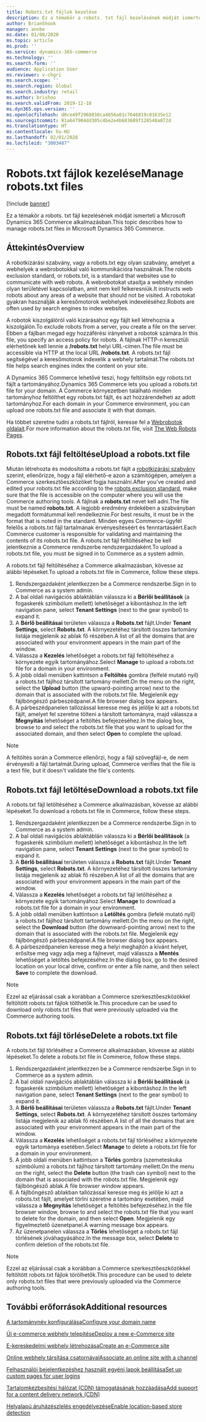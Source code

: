 ```yaml
---
title: Robots.txt fájlok kezelése
description: Ez a témakör a robots. txt fájl kezelésének módját ismerteti a Microsoft Dynamics 365 Commerce alkalmazásban.
author: BrianShook
manager: annbe
ms.date: 01/08/2020
ms.topic: article
ms.prod: ''
ms.service: dynamics-365-commerce
ms.technology: ''
ms.search.form: ''
audience: Application User
ms.reviewer: v-chgri
ms.search.scope: ''
ms.search.region: Global
ms.search.industry: retail
ms.author: brishoo
ms.search.validFrom: 2019-12-18
ms.dyn365.ops.version: ''
ms.openlocfilehash: d0ce49f2968030ca4656a01c7646819c01635e12
ms.sourcegitcommit: 81a647904dd305c4be2e4b683689f128548a872d
ms.translationtype: HT
ms.contentlocale: hu-HU
ms.lasthandoff: 02/01/2020
ms.locfileid: "3003487"
---
```

# <a name="manage-robotstxt-files"></a><span data-ttu-id="6fea1-103">Robots.txt fájlok kezelése</span><span class="sxs-lookup"><span data-stu-id="6fea1-103">Manage robots.txt files</span></span>


[!include [banner](includes/banner.md)]

<span data-ttu-id="6fea1-104">Ez a témakör a robots. txt fájl kezelésének módját ismerteti a Microsoft Dynamics 365 Commerce alkalmazásban.</span><span class="sxs-lookup"><span data-stu-id="6fea1-104">This topic describes how to manage robots.txt files in Microsoft Dynamics 365 Commerce.</span></span>

## <a name="overview"></a><span data-ttu-id="6fea1-105">Áttekintés</span><span class="sxs-lookup"><span data-stu-id="6fea1-105">Overview</span></span>

<span data-ttu-id="6fea1-106">A robotkizárási szabvány, vagy a robots.txt egy olyan szabvány, amelyet a webhelyek a webrobotokkal való kommunikációra használnak.</span><span class="sxs-lookup"><span data-stu-id="6fea1-106">The robots exclusion standard, or robots.txt, is a standard that websites use to communicate with web robots.</span></span> <span data-ttu-id="6fea1-107">A webrobotokat utasítja a webhely minden olyan területével kapcsolatban, amit nem kell felkeresniük.</span><span class="sxs-lookup"><span data-stu-id="6fea1-107">It instructs web robots about any areas of a website that should not be visited.</span></span> <span data-ttu-id="6fea1-108">A robotokat gyakran használják a keresőmotorok webhelyek indexeléséhez.</span><span class="sxs-lookup"><span data-stu-id="6fea1-108">Robots are often used by search engines to index websites.</span></span>

<span data-ttu-id="6fea1-109">A robotok kiszolgálóról való kizárásához egy fájlt kell létrehoznia a kiszolgálón.</span><span class="sxs-lookup"><span data-stu-id="6fea1-109">To exclude robots from a server, you create a file on the server.</span></span> <span data-ttu-id="6fea1-110">Ebben a fájlban megad egy hozzáférési irányelvet a robotok számára.</span><span class="sxs-lookup"><span data-stu-id="6fea1-110">In this file, you specify an access policy for robots.</span></span> <span data-ttu-id="6fea1-111">A fájlnak HTTP-n keresztüli elérhetőnek kell lennie a **/robots.txt** helyi URL-címen.</span><span class="sxs-lookup"><span data-stu-id="6fea1-111">The file must be accessible via HTTP at the local URL **/robots.txt**.</span></span> <span data-ttu-id="6fea1-112">A robots.txt fájl segítségével a keresőmotorok indexelik a webhely tartalmát.</span><span class="sxs-lookup"><span data-stu-id="6fea1-112">The robots.txt file helps search engines index the content on your site.</span></span>

<span data-ttu-id="6fea1-113">A Dynamics 365 Commerce lehetővé teszi, hogy feltöltsön egy robots.txt fájlt a tartományához.</span><span class="sxs-lookup"><span data-stu-id="6fea1-113">Dynamics 365 Commerce lets you upload a robots.txt file for your domain.</span></span> <span data-ttu-id="6fea1-114">A Commerce környezetben található minden tartományhoz feltölthet egy robots.txt fájlt, és azt hozzárendelheti az adott tartományhoz.</span><span class="sxs-lookup"><span data-stu-id="6fea1-114">For each domain in your Commerce environment, you can upload one robots.txt file and associate it with that domain.</span></span>

<span data-ttu-id="6fea1-115">Ha többet szeretne tudni a robots.txt fájlról, keresse fel a [Webrobotok oldalait](https://www.robotstxt.org/).</span><span class="sxs-lookup"><span data-stu-id="6fea1-115">For more information about the robots.txt file, visit [The Web Robots Pages](https://www.robotstxt.org/).</span></span>

## <a name="upload-a-robotstxt-file"></a><span data-ttu-id="6fea1-116">Robots.txt fájl feltöltése</span><span class="sxs-lookup"><span data-stu-id="6fea1-116">Upload a robots.txt file</span></span>

<span data-ttu-id="6fea1-117">Miután létrehozta és módosította a robots.txt fájlt a [robotkizárási szabvány](https://www.robotstxt.org/orig.html) szerint, ellenőrizze, hogy a fájl elérhető-e azon a számítógépen, amelyen a Commerce szerkesztőeszközöket fogja használni.</span><span class="sxs-lookup"><span data-stu-id="6fea1-117">After you've created and edited your robots.txt file according to the [robots exclusion standard](https://www.robotstxt.org/orig.html), make sure that the file is accessible on the computer where you will use the Commerce authoring tools.</span></span> <span data-ttu-id="6fea1-118">A fájlnak a **robots.txt** nevet kell adni.</span><span class="sxs-lookup"><span data-stu-id="6fea1-118">The file must be named **robots.txt**.</span></span> <span data-ttu-id="6fea1-119">A legjobb eredmény érdekében a szabványban megadott formátummal kell rendelkeznie.</span><span class="sxs-lookup"><span data-stu-id="6fea1-119">For best results, it must be in the format that is noted in the standard.</span></span> <span data-ttu-id="6fea1-120">Minden egyes Commerce-ügyfél felelős a robots.txt fájl tartalmának érvényesítéséért és fenntartásáért.</span><span class="sxs-lookup"><span data-stu-id="6fea1-120">Each Commerce customer is responsible for validating and maintaining the contents of its robots.txt file.</span></span> <span data-ttu-id="6fea1-121">A robots.txt fájl feltöltéséhez be kell jelentkeznie a Commerce rendszerbe rendszergazdaként.</span><span class="sxs-lookup"><span data-stu-id="6fea1-121">To upload a robots.txt file, you must be signed in to Commerce as a system admin.</span></span>

<span data-ttu-id="6fea1-122">A robots.txt fájl feltöltéséhez a Commerce alkalmazásban, kövesse az alábbi lépéseket.</span><span class="sxs-lookup"><span data-stu-id="6fea1-122">To upload a robots.txt file in Commerce, follow these steps.</span></span>

1. <span data-ttu-id="6fea1-123">Rendszergazdaként jelentkezzen be a Commerce rendszerbe.</span><span class="sxs-lookup"><span data-stu-id="6fea1-123">Sign in to Commerce as a system admin.</span></span>
2. <span data-ttu-id="6fea1-124">A bal oldali navigációs ablaktáblán válassza ki a **Bérlői beállítások** (a fogaskerék szimbólum mellett) lehetőséget a kibontáshoz.</span><span class="sxs-lookup"><span data-stu-id="6fea1-124">In the left navigation pane, select **Tenant Settings** (next to the gear symbol) to expand it.</span></span>
3. <span data-ttu-id="6fea1-125">A **Bérlő beállításai** területen válassza a **Robots.txt** fájlt.</span><span class="sxs-lookup"><span data-stu-id="6fea1-125">Under **Tenant Settings**, select **Robots.txt**.</span></span> <span data-ttu-id="6fea1-126">A környezetéhez társított összes tartomány listája megjelenik az ablak fő részében.</span><span class="sxs-lookup"><span data-stu-id="6fea1-126">A list of all the domains that are associated with your environment appears in the main part of the window.</span></span>
4. <span data-ttu-id="6fea1-127">Válassza a **Kezelés** lehetőséget a robots.txt fájl feltöltéséhez a környezete egyik tartományához.</span><span class="sxs-lookup"><span data-stu-id="6fea1-127">Select **Manage** to upload a robots.txt file for a domain in your environment.</span></span>
5. <span data-ttu-id="6fea1-128">A jobb oldali menüben kattintson a **Feltöltés** gombra (felfelé mutató nyíl) a robots.txt fájlhoz társított tartomány mellett.</span><span class="sxs-lookup"><span data-stu-id="6fea1-128">On the menu on the right, select the **Upload** button (the upward-pointing arrow) next to the domain that is associated with the robots.txt file.</span></span> <span data-ttu-id="6fea1-129">Megjelenik egy fájlböngésző párbeszédpanel.</span><span class="sxs-lookup"><span data-stu-id="6fea1-129">A file browser dialog box appears.</span></span>
6. <span data-ttu-id="6fea1-130">A párbeszédpanelen tallózással keresse meg és jelölje ki azt a robots.txt fájlt, amelyet fel szeretne tölteni a társított tartományra, majd válassza a **Megnyitás** lehetőséget a feltöltés befejezéséhez.</span><span class="sxs-lookup"><span data-stu-id="6fea1-130">In the dialog box, browse to and select the robots.txt file that you want to upload for the associated domain, and then select **Open** to complete the upload.</span></span>

> [!NOTE] 
> <span data-ttu-id="6fea1-131">A feltöltés során a Commerce ellenőrzi, hogy a fájl szövegfájl-e, de nem érvényesíti a fájl tartalmát.</span><span class="sxs-lookup"><span data-stu-id="6fea1-131">During upload, Commerce verifies that the file is a text file, but it doesn't validate the file's contents.</span></span>

## <a name="download-a-robotstxt-file"></a><span data-ttu-id="6fea1-132">Robots.txt fájl letöltése</span><span class="sxs-lookup"><span data-stu-id="6fea1-132">Download a robots.txt file</span></span>

<span data-ttu-id="6fea1-133">A robots.txt fájl letöltéséhez a Commerce alkalmazásban, kövesse az alábbi lépéseket.</span><span class="sxs-lookup"><span data-stu-id="6fea1-133">To download a robots.txt file in Commerce, follow these steps.</span></span>

1. <span data-ttu-id="6fea1-134">Rendszergazdaként jelentkezzen be a Commerce rendszerbe.</span><span class="sxs-lookup"><span data-stu-id="6fea1-134">Sign in to Commerce as a system admin.</span></span>
2. <span data-ttu-id="6fea1-135">A bal oldali navigációs ablaktáblán válassza ki a **Bérlői beállítások** (a fogaskerék szimbólum mellett) lehetőséget a kibontáshoz.</span><span class="sxs-lookup"><span data-stu-id="6fea1-135">In the left navigation pane, select **Tenant Settings** (next to the gear symbol) to expand it.</span></span>
3. <span data-ttu-id="6fea1-136">A **Bérlő beállításai** területen válassza a **Robots.txt** fájlt.</span><span class="sxs-lookup"><span data-stu-id="6fea1-136">Under **Tenant Settings**, select **Robots.txt**.</span></span> <span data-ttu-id="6fea1-137">A környezetéhez társított összes tartomány listája megjelenik az ablak fő részében.</span><span class="sxs-lookup"><span data-stu-id="6fea1-137">A list of all the domains that are associated with your environment appears in the main part of the window.</span></span>
4. <span data-ttu-id="6fea1-138">Válassza a **Kezelés** lehetőséget a robots.txt fájl letöltéséhez a környezete egyik tartományához.</span><span class="sxs-lookup"><span data-stu-id="6fea1-138">Select **Manage** to download a robots.txt file for a domain in your environment.</span></span>
5. <span data-ttu-id="6fea1-139">A jobb oldali menüben kattintson a **Letöltés** gombra (lefelé mutató nyíl) a robots.txt fájlhoz társított tartomány mellett.</span><span class="sxs-lookup"><span data-stu-id="6fea1-139">On the menu on the right, select the **Download** button (the downward-pointing arrow) next to the domain that is associated with the robots.txt file.</span></span> <span data-ttu-id="6fea1-140">Megjelenik egy fájlböngésző párbeszédpanel.</span><span class="sxs-lookup"><span data-stu-id="6fea1-140">A file browser dialog box appears.</span></span>
6. <span data-ttu-id="6fea1-141">A párbeszédpanelen keresse meg a helyi meghajtón a kívánt helyet, erősítse meg vagy adja meg a fájlnevet, majd válassza a **Mentés** lehetőséget a letöltés befejezéséhez.</span><span class="sxs-lookup"><span data-stu-id="6fea1-141">In the dialog box, go to the desired location on your local drive, confirm or enter a file name, and then select **Save** to complete the download.</span></span>

> [!NOTE]
> <span data-ttu-id="6fea1-142">Ezzel az eljárással csak a korábban a Commerce szerkesztőeszközökkel feltöltött robots.txt fájlok tölthetők le.</span><span class="sxs-lookup"><span data-stu-id="6fea1-142">This procedure can be used to download only robots.txt files that were previously uploaded via the Commerce authoring tools.</span></span>

## <a name="delete-a-robotstxt-file"></a><span data-ttu-id="6fea1-143">Robots.txt fájl törlése</span><span class="sxs-lookup"><span data-stu-id="6fea1-143">Delete a robots.txt file</span></span>

<span data-ttu-id="6fea1-144">A robots.txt fájl törléséhez a Commerce alkalmazásban, kövesse az alábbi lépéseket.</span><span class="sxs-lookup"><span data-stu-id="6fea1-144">To delete a robots.txt file in Commerce, follow these steps.</span></span>

1. <span data-ttu-id="6fea1-145">Rendszergazdaként jelentkezzen be a Commerce rendszerbe.</span><span class="sxs-lookup"><span data-stu-id="6fea1-145">Sign in to Commerce as a system admin.</span></span>
2. <span data-ttu-id="6fea1-146">A bal oldali navigációs ablaktáblán válassza ki a **Bérlői beállítások** (a fogaskerék szimbólum mellett) lehetőséget a kibontáshoz.</span><span class="sxs-lookup"><span data-stu-id="6fea1-146">In the left navigation pane, select **Tenant Settings** (next to the gear symbol) to expand it.</span></span>
3. <span data-ttu-id="6fea1-147">A **Bérlő beállításai** területen válassza a **Robots.txt** fájlt.</span><span class="sxs-lookup"><span data-stu-id="6fea1-147">Under **Tenant Settings**, select **Robots.txt**.</span></span> <span data-ttu-id="6fea1-148">A környezetéhez társított összes tartomány listája megjelenik az ablak fő részében.</span><span class="sxs-lookup"><span data-stu-id="6fea1-148">A list of all the domains that are associated with your environment appears in the main part of the window.</span></span>
4. <span data-ttu-id="6fea1-149">Válassza a **Kezelés** lehetőséget a robots.txt fájl törléséhez a környezete egyik tartománya esetében.</span><span class="sxs-lookup"><span data-stu-id="6fea1-149">Select **Manage** to delete a robots.txt file for a domain in your environment.</span></span>
5. <span data-ttu-id="6fea1-150">A jobb oldali menüben kattintson a **Törlés** gombra (szemeteskuka szimbólum) a robots.txt fájlhoz társított tartomány mellett.</span><span class="sxs-lookup"><span data-stu-id="6fea1-150">On the menu on the right, select the **Delete** button (the trash can symbol) next to the domain that is associated with the robots.txt file.</span></span> <span data-ttu-id="6fea1-151">Megjelenik egy fájlböngésző ablak.</span><span class="sxs-lookup"><span data-stu-id="6fea1-151">A file browser window appears.</span></span>
6. <span data-ttu-id="6fea1-152">A fájlböngésző ablakban tallózással keresse meg és jelölje ki azt a robots.txt fájlt, amelyet törlni szeretne a tartomány esetében, majd válassza a **Megnyitás** lehetőséget a feltöltés befejezéséhez.</span><span class="sxs-lookup"><span data-stu-id="6fea1-152">In the file browser window, browse to and select the robots.txt file that you want to delete for the domain, and then select **Open**.</span></span> <span data-ttu-id="6fea1-153">Megjelenik egy figyelmeztető üzenetpanel.</span><span class="sxs-lookup"><span data-stu-id="6fea1-153">A warning message box appears.</span></span>
7. <span data-ttu-id="6fea1-154">Az üzenetpanelen válassza a **Törlés** lehetőséget a robots.txt fájl törlésének jóváhagyásához.</span><span class="sxs-lookup"><span data-stu-id="6fea1-154">In the message box, select **Delete** to confirm deletion of the robots.txt file.</span></span>

> [!NOTE] 
> <span data-ttu-id="6fea1-155">Ezzel az eljárással csak a korábban a Commerce szerkesztőeszközökkel feltöltött robots.txt fájlok törölhetők.</span><span class="sxs-lookup"><span data-stu-id="6fea1-155">This procedure can be used to delete only robots.txt files that were previously uploaded via the Commerce authoring tools.</span></span>

## <a name="additional-resources"></a><span data-ttu-id="6fea1-156">További erőforrások</span><span class="sxs-lookup"><span data-stu-id="6fea1-156">Additional resources</span></span>

[<span data-ttu-id="6fea1-157">A tartománynév konfigurálása</span><span class="sxs-lookup"><span data-stu-id="6fea1-157">Configure your domain name</span></span>](configure-your-domain-name.md)

[<span data-ttu-id="6fea1-158">Új e-commerce webhely telepítése</span><span class="sxs-lookup"><span data-stu-id="6fea1-158">Deploy a new e-Commerce site</span></span>](deploy-ecommerce-site.md)

[<span data-ttu-id="6fea1-159">E-kereskedelmi webhely létrehozása</span><span class="sxs-lookup"><span data-stu-id="6fea1-159">Create an e-Commerce site</span></span>](create-ecommerce-site.md)

[<span data-ttu-id="6fea1-160">Online webhely társítása csatornával</span><span class="sxs-lookup"><span data-stu-id="6fea1-160">Associate an online site with a channel</span></span>](associate-site-online-store.md)

[<span data-ttu-id="6fea1-161">Felhasználói bejelentkezéshez használt egyéni lapok beállítása</span><span class="sxs-lookup"><span data-stu-id="6fea1-161">Set up custom pages for user logins</span></span>](custom-pages-user-logins.md)

[<span data-ttu-id="6fea1-162">Tartalomkézbesítési hálózat (CDN) támogatásának hozzáadása</span><span class="sxs-lookup"><span data-stu-id="6fea1-162">Add support for a content delivery network (CDN)</span></span>](add-cdn-support.md)

[<span data-ttu-id="6fea1-163">Helyalapú áruházészlelés engedélyezése</span><span class="sxs-lookup"><span data-stu-id="6fea1-163">Enable location-based store detection</span></span>](enable-store-detection.md)
